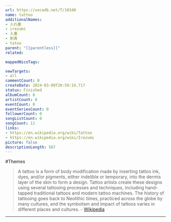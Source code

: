 ```yaml
---
url: https://vocadb.net/T/10340
name: tattoo
additionalNames: 
- 入れ墨
- irezumi
- 入墨
- 刺青
- tatoo
parent: "[[parentless]]"
related:

mappedNicoTags:

newTargets:
- all
commentCount: 0
createDate: 2024-03-09T20:59:19.717
status: Finished
albumCount: 6
artistCount: 8
eventCount: 0
eventSeriesCount: 0
followerCount: 0
songListCount: 0
songCount: 11
links: 
- https://en.wikipedia.org/wiki/Tattoo
- https://en.wikipedia.org/wiki/Irezumi
picture: false
descriptionLength: 567
---
```


#Themes

> A tattoo is a form of body modification made by inserting tattoo ink, dyes, and/or pigments, either indelible or temporary, into the dermis layer of the skin to form a design. Tattoo artists create these designs using several tattooing processes and techniques, including hand-tapped traditional tattoos and modern tattoo machines. The history of tattooing goes back to Neolithic times, practiced across the globe by many cultures, and the symbolism and impact of tattoos varies in different places and cultures.
\- [Wikipedia](https://en.wikipedia.org/wiki/Tattoo)

---

